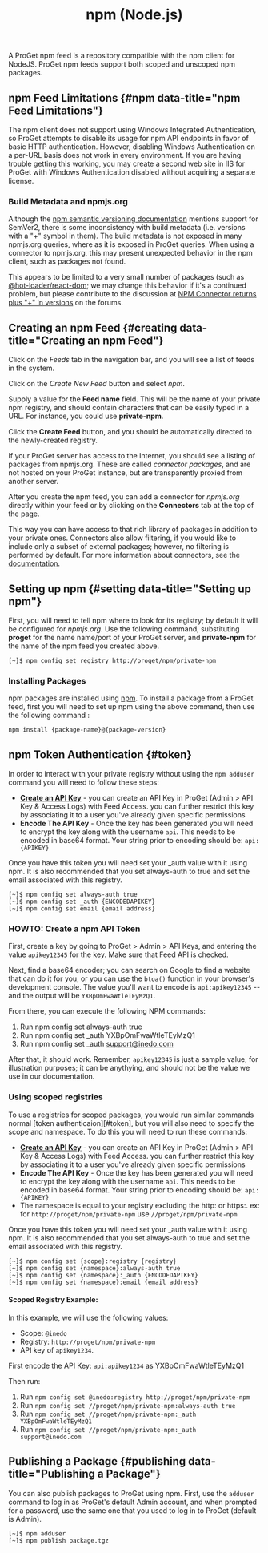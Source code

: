 ﻿---
title: npm (Node.js)
sequence: 300
keywords: proget, feeds, npm, connectors
show-headings-in-nav: true
---

A ProGet npm feed is a repository compatible with the npm client for NodeJS. ProGet npm feeds support both scoped and unscoped npm packages.

## npm Feed Limitations {#npm data-title="npm Feed Limitations"}

The npm client does not support using Windows Integrated Authentication, so ProGet attempts to disable its usage for npm API endpoints in favor of basic HTTP authentication. However, disabling Windows Authentication on a per-URL basis does not work in every environment. If you are having trouble getting this working, you may create a second web site in IIS for ProGet with Windows Authentication disabled without acquiring a separate license.

### Build Metadata and npmjs.org

Although the [npm semantic versioning documentation](https://docs.npmjs.com/about-semantic-versioning) mentions support for SemVer2, there is some inconsistency with build metadata (i.e. versions with a "+" symbol in them). The build metadata is not exposed in many npmjs.org queries, where as it is exposed in ProGet queries. When using a connector to npmjs.org, this may present unexpected behavior in the npm client, such as packages not found.

This appears to be limited to a very small number of packages (such as [@hot-loader/react-dom](https://www.npmjs.com/package/@hot-loader/react-dom); we may change this behavior if it's a continued problem, but please contribute to the discussion at [NPM Connector returns plus "+" in versions](https://forums.inedo.com/topic/2948) on the forums.



## Creating an npm Feed {#creating data-title="Creating an npm Feed"}

Click on the *Feeds* tab in the navigation bar, and you will see a list of feeds in the system.

Click on the *Create New Feed* button and select *npm*.

Supply a value for the <b>Feed name</b> field. This will be the name of your private npm registry, and should contain characters that can be easily typed in a URL. For instance, you could use **private-npm**.

Click the **Create Feed** button, and you should be automatically directed to the newly-created registry.

If your ProGet server has access to the Internet, you should see a listing of packages from npmjs.org. These are called *connector packages*, and are not hosted on your ProGet instance, but are transparently proxied from another server. 

After you create the npm feed, you can add a connector for *npmjs.org* directly within your feed or by clicking on the **Connectors** tab at the top of the page. 

This way you can have access to that rich library of packages in addition to your private ones. Connectors also allow filtering, if you would like to include only a subset of external packages; however, no filtering is performed by default. For more information about connectors, see the [documentation](/docs/proget/core-concepts/connectors).

## Setting up npm {#setting data-title="Setting up npm"}

First, you will need to tell npm where to look for its registry; by default it will be configured for *npmjs.org*. Use the following command, substituting **proget** for the name name/port of your ProGet server, and **private-npm** for the name of the npm feed you created above.

```
[~]$ npm config set registry http://proget/npm/private-npm
```

### Installing Packages

npm packages are installed using [npm](https://docs.npmjs.com/cli/install). To install a package from a ProGet feed, first you will need to set up npm using the above command, then use the following command :

```
npm install {package-name}@{package-version}
```

## npm Token Authentication {#token}

In order to interact with your private registry without using the `npm adduser` command you will need to follow these steps:

- **[Create an API Key](/docs/proget/administration/security/api-keys)** - you can create an API Key in ProGet (Admin > API Key & Access Logs) with Feed Access. you can further restrict this key by associating it to a user you've already given specific permissions
- **Encode The API Key** - Once the key has been generated you will need to encrypt the key along with the username `api`. This needs to be encoded in base64 format. Your string prior to encoding should be: `api:{APIKEY}` 

Once you have this token you will need set your _auth value with it using npm. It is also recommended that you set always-auth to true and set the email associated with this registry.  
          
```
[~]$ npm config set always-auth true
[~]$ npm config set _auth {ENCODEDAPIKEY}
[~]$ npm config set email {email address}
```

### HOWTO: Create a npm API Token

First, create a key by going to ProGet > Admin > API Keys, and entering the value `apikey12345` for the key. Make sure that Feed API is checked.

Next, find a base64 encoder; you can search on Google to find a website that can do it for you, or you can use the `btoa()` function in your browser's development console. The value you'll want to encode is `api:apikey12345` -- and the output will be `YXBpOmFwaWtleTEyMzQ1`.

From there, you can execute the following NPM commands:

1. Run npm config set always-auth true
2. Run npm config set _auth YXBpOmFwaWtleTEyMzQ1
2. Run npm config set _auth support@inedo.com

After that, it should work. Remember, `apikey12345` is just a sample value, for illustration purposes; it can be anythying, and should not be the value we use in our documentation.

### Using scoped registries

To use a registries for scoped packages, you would run similar commands normal [token authenticaion][#token], but you will also need to specify the scope and namespace. To do this you will need to run these commands:

- **[Create an API Key](/docs/proget/administration/security/api-keys)** - you can create an API Key in ProGet (Admin > API Key & Access Logs) with Feed Access. you can further restrict this key by associating it to a user you've already given specific permissions
- **Encode The API Key** - Once the key has been generated you will need to encrypt the key along with the username `api`. This needs to be encoded in base64 format. Your string prior to encoding should be: `api:{APIKEY}` 
- The namespace is equal to your registry excluding the http: or https:. ex: for `http://proget/npm/private-npm` use `//proget/npm/private-npm`

Once you have this token you will need set your _auth value with it using npm. It is also recommended that you set always-auth to true and set the email associated with this registry.  

```
[~]$ npm config set {scope}:registry {registry}
[~]$ npm config set {namespace}:always-auth true
[~]$ npm config set {namespace}:_auth {ENCODEDAPIKEY}
[~]$ npm config set {namespace}:email {email address}
```

#### Scoped Registry Example:

In this example, we will use the following values:
- Scope: `@inedo` 
- Registry: `http://proget/npm/private-npm` 
- API key of `apikey1234`.

First encode the API Key: `api:apikey1234` as YXBpOmFwaWtleTEyMzQ1

Then run:
1. Run `npm config set @inedo:registry http://proget/npm/private-npm`
2. Run `npm config set //proget/npm/private-npm:always-auth true`
2. Run `npm config set //proget/npm/private-npm:_auth YXBpOmFwaWtleTEyMzQ1`
2. Run `npm config set //proget/npm/private-npm:_auth support@inedo.com`

        
## Publishing a Package {#publishing data-title="Publishing a Package"}

You can also publish packages to ProGet using npm. First, use the `adduser` command to log in as ProGet's default Admin account, and when prompted for a password, use the same one that you used to log in to ProGet (default is Admin).

```
[~]$ npm adduser
[~]$ npm publish package.tgz
```
